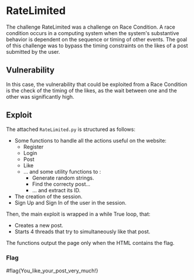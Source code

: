 # RateLimited
The challenge RateLimited was a challenge on Race Condition.
A race condition occurs in a computing system when the system's substantive behavior is dependent on the sequence or timing of other events. 
The goal of this challenge was to bypass the timing constraints on the likes of a post submitted by the user.

## Vulnerability
In this case, the vulnerability that could be exploited from a Race Condition is the check of the timing of the likes, as the wait between one and the other was significantly high.

## Exploit

The attached ```RateLimited.py``` is structured as follows:

- Some functions to handle all the actions useful on the website:
    - Register
    - Login
    - Post
    - Like
    - ... and some utility functions to :
        - Generate random strings.
        - Find the correcty post...
        - ... and extract its ID.
- The creation of the session.
- Sign Up and Sign In of the user in the session.

Then, the main exploit is wrapped in a while True loop, that:
- Creates a new post.
- Starts 4 threads that try to simultaneously like that post. 

The functions output the page only when the HTML contains the flag. 

### Flag
#flag{You_like_your_post_very_much!}
